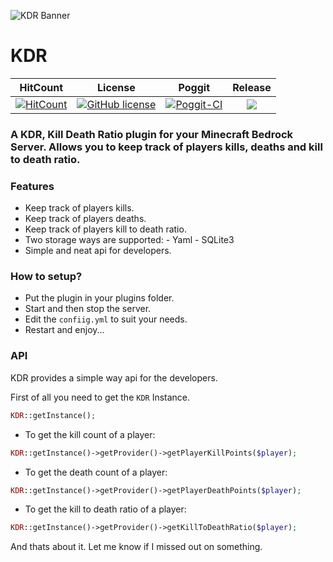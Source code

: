 ![KDR Banner](https://github.com/JackMD/KDR/blob/master/meta/KDR.PNG)
# KDR

| HitCount | License | Poggit | Release |
|:--:|:--:|:--:|:--:|
|[![HitCount](http://hits.dwyl.io/JackMD/KDR.svg)](http://hits.dwyl.io/JackMD/KDR)|[![GitHub license](https://img.shields.io/github/license/JackMD/KDR.svg)](https://github.com/JackMD/KDR/blob/master/LICENSE)|[![Poggit-CI](https://poggit.pmmp.io/ci.shield/JackMD/KDR/KDR)](https://poggit.pmmp.io/ci/JackMD/KDR/KDR)|[![](https://poggit.pmmp.io/shield.state/KDR)](https://poggit.pmmp.io/p/KDR)|

### A KDR, Kill Death Ratio  plugin for your Minecraft Bedrock Server. Allows you to keep track of players kills, deaths and kill to death ratio.

### Features
 - Keep track of players kills.
 - Keep track of players deaths.
 - Keep track of players kill to death ratio.
 - Two storage ways are supported:
        - Yaml
        - SQLite3
 - Simple and neat api for developers.

### How to setup?
 - Put the plugin in your plugins folder.
 - Start and then stop the server.
 - Edit the `confiig.yml` to suit your needs.
 - Restart and enjoy...
 
### API

KDR provides a simple way api for the developers.<br />

First of all you need to get the `KDR` Instance. 
```php
KDR::getInstance();
```

- To get the kill count of a player:
```php
KDR::getInstance()->getProvider()->getPlayerKillPoints($player);
```

- To get the death count of a player:
```php
KDR::getInstance()->getProvider()->getPlayerDeathPoints($player);
```

- To get the kill to death ratio of a player:
```php
KDR::getInstance()->getProvider()->getKillToDeathRatio($player);
```

And thats about it. Let me know if I missed out on something.